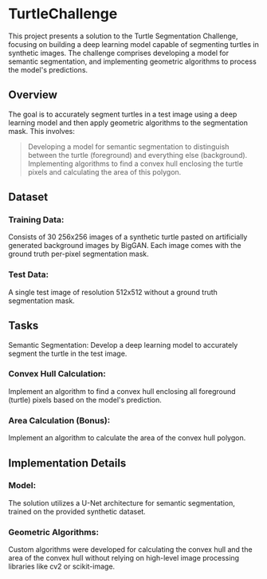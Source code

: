 # TurtleChallenge

This project presents a solution to the Turtle Segmentation Challenge, focusing on building a deep learning model capable of segmenting turtles in synthetic images. The challenge comprises developing a model for semantic segmentation, and implementing geometric algorithms to process the model's predictions.

## Overview
The goal is to accurately segment turtles in a test image using a deep learning model and then apply geometric algorithms to the segmentation mask. This involves:
> Developing a model for semantic segmentation to distinguish between the turtle (foreground) and everything else (background).
> Implementing algorithms to find a convex hull enclosing the turtle pixels and calculating the area of this polygon.

## Dataset
### Training Data: 
Consists of 30 256x256 images of a synthetic turtle pasted on artificially generated background images by BigGAN. Each image comes with the ground truth per-pixel segmentation mask.
### Test Data: 
A single test image of resolution 512x512 without a ground truth segmentation mask.

## Tasks
Semantic Segmentation: Develop a deep learning model to accurately segment the turtle in the test image.
### Convex Hull Calculation: 
Implement an algorithm to find a convex hull enclosing all foreground (turtle) pixels based on the model's prediction.
### Area Calculation (Bonus): 
Implement an algorithm to calculate the area of the convex hull polygon.

## Implementation Details
### Model: 
The solution utilizes a U-Net architecture for semantic segmentation, trained on the provided synthetic dataset.
### Geometric Algorithms: 
Custom algorithms were developed for calculating the convex hull and the area of the convex hull without relying on high-level image processing libraries like cv2 or scikit-image.
